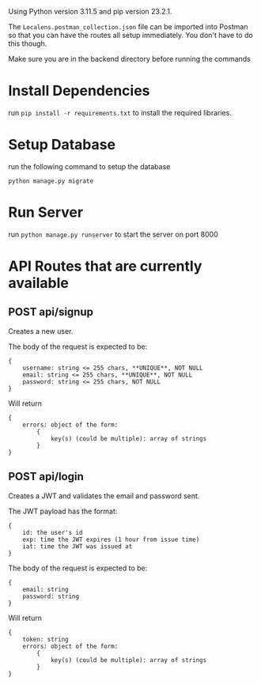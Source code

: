 Using Python version 3.11.5 and pip version 23.2.1.

The `Localens.postman_collection.json` file can be imported into Postman so that you can have the routes all setup immediately. You don't have to do this though.

Make sure you are in the backend directory before running the commands

# Install Dependencies
run `pip install -r requirements.txt` to install the required libraries.

# Setup Database
run the following command to setup the database
```
python manage.py migrate
```

# Run Server
run `python manage.py runserver` to start the server on port 8000

# API Routes that are currently available

## POST api/signup
Creates a new user.

The body of the request is expected to be:
```
{
    username: string <= 255 chars, **UNIQUE**, NOT NULL
    email: string <= 255 chars, **UNIQUE**, NOT NULL
    password: string <= 255 chars, NOT NULL
}
```

Will return
```
{
    errors: object of the form:
        {
            key(s) (could be multiple): array of strings
        }
}
```

## POST api/login
Creates a JWT and validates the email and password sent.

The JWT payload has the format:
```
{
    id: the user's id
    exp: time the JWT expires (1 hour from issue time)
    iat: time the JWT was issued at
}
```

The body of the request is expected to be:
```
{
    email: string
    password: string
}
```

Will return
```
{
    token: string
    errors: object of the form:
        {
            key(s) (could be multiple): array of strings
        }
}
```